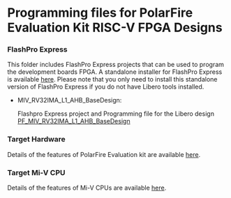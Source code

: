 # Programming files for PolarFire Evaluation Kit RISC-V FPGA Designs

### FlashPro Express
This folder includes FlashPro Express projects that can be used to program the development boards FPGA. 
A standalone installer for FlashPro Express is available [here](http://www.microsemi.com/products/fpga-soc/design-resources/programming/flashpro#software). 
Please note that you only need to install this standalone version of FlashPro Express if you do not have Libero tools installed.

* MIV_RV32IMA_L1_AHB_BaseDesign:

   Flashpro Express project and Programming file for the Libero design [PF_MIV_RV32IMA_L1_AHB_BaseDesign](https://github.com/RISCV-on-Microsemi-FPGA/PolarFire-Eval-Kit/tree/master/Modify_The_FPGA_Design)

### Target Hardware
Details of the features of PolarFire Evaluation kit are available [here](https://www.microsemi.com/products/fpga-soc/design-resources/dev-kits/polarfire/polarfire-eval-kit).

### Target Mi-V CPU
Details of the features of Mi-V CPUs are available [here](https://github.com/RISCV-on-Microsemi-FPGA/CPUs).

